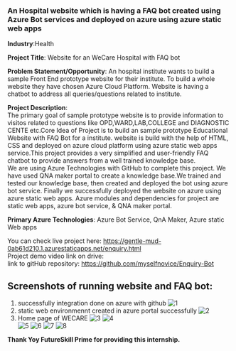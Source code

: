 <h3>An Hospital website which is having a FAQ bot created using Azure Bot services and deployed on azure using azure static web apps</h3>

**Industry**:Health

**Project Title**: Website for an WeCare Hospital with FAQ bot

**Problem Statement/Opportunity**: 
An hospital institute wants to build a sample Front End prototype website for their institute. To build a whole website they have chosen Azure Cloud Platform. Website is having a chatbot to address all queries/questions related to institute.<br/>

**Project Description**: <br/>
The primary goal of sample prototype website is to provide information to visitos related to questions like OPD,WARD,LAB,COLLEGE and DIAGNOSTIC CENTE etc.Core Idea of Project is to build an sample prototype Educational Website with FAQ Bot for a institute. website is build with the help of HTML, CSS and deployed on azure cloud platform using azure static web apps service.This project provides a very simplified and user-friendly FAQ chatbot to provide answers from a well trained knowledge base.<br/>
We are using Azure Technologies with GitHub to complete this project. We have used QNA maker portal to create a knowledge base.We trained and tested our knowledge base, then created and deployed the bot using azure bot service. Finally we successfully deployed the website on azure using azure static web apps. Azure modules and dependencies for project are static web apps, azure bot service, & QNA maker portal.

**Primary Azure Technologies**: Azure Bot Service, QnA Maker, Azure static Web apps

You can check live project here: https://gentle-mud-0ab61d210.1.azurestaticapps.net/enquiry.html<br/>
Project demo video link on drive: <br/>
link to gitHub repository: https://github.com/myselfnovice/Enquiry-Bot<br/>

<h2>Screenshots of running website and FAQ bot:</h2>

1) successfully integration done on azure with github
![1](https://user-images.githubusercontent.com/73681942/153707132-c641c810-76c0-45a8-85d5-3b2a942c5d73.JPG)<br/>
2) static web environmennt created in azure portal successfully
![2](https://user-images.githubusercontent.com/73681942/153707137-9fec5dd3-1775-4363-98f0-90699079d15b.JPG)<br/>
3) Home page of WECARE 
![3](https://user-images.githubusercontent.com/73681942/153707141-802f28ec-b02b-4705-ba5e-06088f2b95bd.JPG)
![4](https://user-images.githubusercontent.com/73681942/153707145-66980f8d-92f1-4be6-bc25-0c1aadf3e71e.JPG)<br/>
![5](https://user-images.githubusercontent.com/73681942/153707146-a7347084-a6ec-44c6-b0c1-f3fa6f96ef0c.JPG)
![6](https://user-images.githubusercontent.com/73681942/153707148-52d9452e-3aab-4455-b05d-e9d00ca84be7.JPG)
![7](https://user-images.githubusercontent.com/73681942/153707151-e4aedd6c-fa13-40d5-a20d-f9c0708fd9dc.JPG)
![8](https://user-images.githubusercontent.com/73681942/153707156-e8227e49-e069-496b-8853-039ad91fb516.JPG)


**Thank Yoy FutureSkill Prime for providing this internship.**
